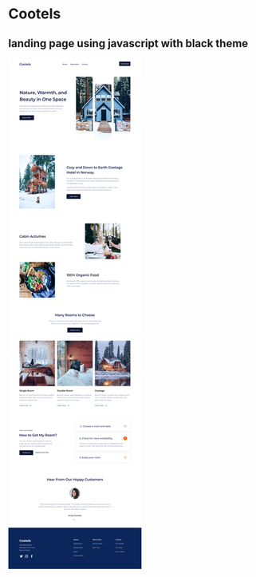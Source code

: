 # Cootels
## landing page using javascript with black theme

![Cootels](https://github.com/maxlepesij/Cootels/blob/main/website-preview-Cootels.jpg)
